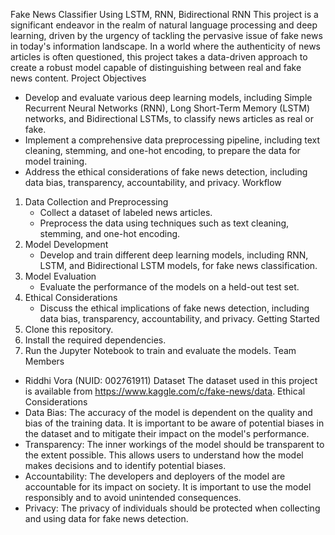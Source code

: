 Fake News Classifier Using LSTM, RNN, Bidirectional RNN
This project is a significant endeavor in the realm of natural language processing and deep learning, driven by the urgency of tackling the pervasive issue of fake news in today's information landscape. In a world where the authenticity of news articles is often questioned, this project takes a data-driven approach to create a robust model capable of distinguishing between real and fake news content.
Project Objectives
* Develop and evaluate various deep learning models, including Simple Recurrent Neural Networks (RNN), Long Short-Term Memory (LSTM) networks, and Bidirectional LSTMs, to classify news articles as real or fake.
* Implement a comprehensive data preprocessing pipeline, including text cleaning, stemming, and one-hot encoding, to prepare the data for model training.
* Address the ethical considerations of fake news detection, including data bias, transparency, accountability, and privacy.
Workflow
1. Data Collection and Preprocessing
    * Collect a dataset of labeled news articles.
    * Preprocess the data using techniques such as text cleaning, stemming, and one-hot encoding.
2. Model Development
    * Develop and train different deep learning models, including RNN, LSTM, and Bidirectional LSTM models, for fake news classification.
3. Model Evaluation
    * Evaluate the performance of the models on a held-out test set.
4. Ethical Considerations
    * Discuss the ethical implications of fake news detection, including data bias, transparency, accountability, and privacy.
Getting Started
1. Clone this repository.
2. Install the required dependencies.
3. Run the Jupyter Notebook to train and evaluate the models.
Team Members
* Riddhi Vora (NUID: 002761911)
Dataset
The dataset used in this project is available from https://www.kaggle.com/c/fake-news/data.
Ethical Considerations
* Data Bias: The accuracy of the model is dependent on the quality and bias of the training data. It is important to be aware of potential biases in the dataset and to mitigate their impact on the model's performance.
* Transparency: The inner workings of the model should be transparent to the extent possible. This allows users to understand how the model makes decisions and to identify potential biases.
* Accountability: The developers and deployers of the model are accountable for its impact on society. It is important to use the model responsibly and to avoid unintended consequences.
* Privacy: The privacy of individuals should be protected when collecting and using data for fake news detection.

